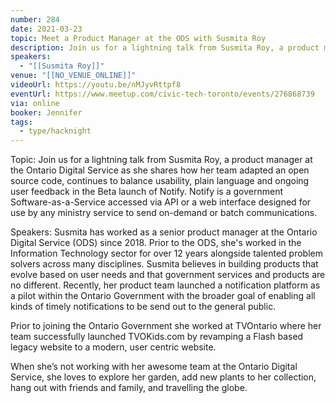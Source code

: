 ```yaml
---
number: 284
date: 2021-03-23
topic: Meet a Product Manager at the ODS with Susmita Roy
description: Join us for a lightning talk from Susmita Roy, a product manager at the Ontario Digital Service as she shares how her team adapted an open source code, continues to balance usability, plain language and ongoing user feedback in the Beta launch of Notify. Notify is a government Software-as-a-Service accessed via API or a web interface designed for use by any ministry service to send on-demand or batch communications.
speakers:
  - "[[Susmita Roy]]"
venue: "[[NO_VENUE_ONLINE]]"
videoUrl: https://youtu.be/nMJyvRttpf8
eventUrl: https://www.meetup.com/civic-tech-toronto/events/276868739
via: online
booker: Jennifer
tags:
  - type/hacknight
---
```


Topic:
Join us for a lightning talk from Susmita Roy, a product manager at the Ontario Digital Service as she shares how her team adapted an open source code, continues to balance usability, plain language and ongoing user feedback in the Beta launch of Notify. Notify is a government Software-as-a-Service accessed via API or a web interface designed for use by any ministry service to send on-demand or batch communications.

Speakers:
Susmita has worked as a senior product manager at the Ontario Digital Service (ODS) since 2018. Prior to the ODS, she's worked in the Information Technology sector for over 12 years alongside talented problem solvers across many disciplines. Susmita believes in building products that evolve based on user needs and that government services and products are no different. Recently, her product team launched a notification platform as a pilot within the Ontario Government with the broader goal of enabling all kinds of timely notifications to be send out to the general public.

Prior to joining the Ontario Government she worked at TVOntario where her team successfully launched TVOKids.com by revamping a Flash based legacy website to a modern, user centric website.

When she’s not working with her awesome team at the Ontario Digital Service, she loves to explore her garden, add new plants to her collection, hang out with friends and family, and travelling the globe.
